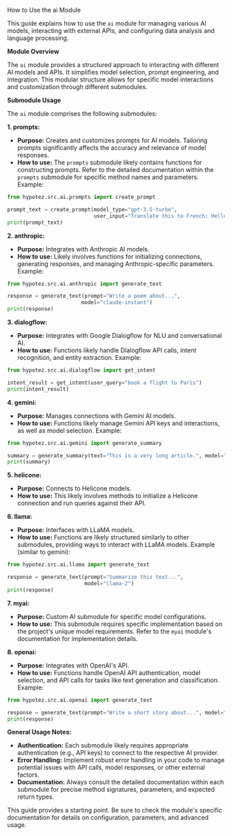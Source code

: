 How to Use the ai Module

This guide explains how to use the `ai` module for managing various AI models, interacting with external APIs, and configuring data analysis and language processing.

**Module Overview**

The `ai` module provides a structured approach to interacting with different AI models and APIs.  It simplifies model selection, prompt engineering, and integration.  This modular structure allows for specific model interactions and customization through different submodules.

**Submodule Usage**

The `ai` module comprises the following submodules:

**1. prompts:**

* **Purpose:** Creates and customizes prompts for AI models.  Tailoring prompts significantly affects the accuracy and relevance of model responses.
* **How to use:**  The `prompts` submodule likely contains functions for constructing prompts.  Refer to the detailed documentation within the `prompts` submodule for specific method names and parameters.  Example:

```python
from hypotez.src.ai.prompts import create_prompt

prompt_text = create_prompt(model_type="gpt-3.5-turbo",
                            user_input="Translate this to French: Hello World")
print(prompt_text)
```

**2. anthropic:**

* **Purpose:** Integrates with Anthropic AI models.
* **How to use:**  Likely involves functions for initializing connections, generating responses, and managing Anthropic-specific parameters. Example:

```python
from hypotez.src.ai.anthropic import generate_text

response = generate_text(prompt="Write a poem about...",
                        model="claude-instant")
print(response)
```


**3. dialogflow:**

* **Purpose:**  Integrates with Google Dialogflow for NLU and conversational AI.
* **How to use:**  Functions likely handle Dialogflow API calls, intent recognition, and entity extraction. Example:

```python
from hypotez.src.ai.dialogflow import get_intent

intent_result = get_intent(user_query="book a flight to Paris")
print(intent_result)
```


**4. gemini:**

* **Purpose:** Manages connections with Gemini AI models.
* **How to use:**  Functions likely manage Gemini API keys and interactions, as well as model selection. Example:

```python
from hypotez.src.ai.gemini import generate_summary

summary = generate_summary(text="This is a very long article.", model="gemini-pro")
print(summary)
```

**5. helicone:**

* **Purpose:** Connects to Helicone models.
* **How to use:**  This likely involves methods to initialize a Helicone connection and run queries against their API.

**6. llama:**

* **Purpose:** Interfaces with LLaMA models.
* **How to use:**  Functions are likely structured similarly to other submodules, providing ways to interact with LLaMA models. Example (similar to gemini):

```python
from hypotez.src.ai.llama import generate_text

response = generate_text(prompt="Summarize this text...",
                         model="llama-2")
print(response)
```


**7. myai:**

* **Purpose:** Custom AI submodule for specific model configurations.
* **How to use:** This submodule requires specific implementation based on the project's unique model requirements.  Refer to the `myai` module's documentation for implementation details.


**8. openai:**

* **Purpose:** Integrates with OpenAI's API.
* **How to use:** Functions handle OpenAI API authentication, model selection, and API calls for tasks like text generation and classification. Example:


```python
from hypotez.src.ai.openai import generate_text

response = generate_text(prompt="Write a short story about...", model="gpt-3.5-turbo")
print(response)
```


**General Usage Notes:**

* **Authentication:**  Each submodule likely requires appropriate authentication (e.g., API keys) to connect to the respective AI provider.
* **Error Handling:** Implement robust error handling in your code to manage potential issues with API calls, model responses, or other external factors.
* **Documentation:** Always consult the detailed documentation within each submodule for precise method signatures, parameters, and expected return types.


This guide provides a starting point.  Be sure to check the module's specific documentation for details on configuration, parameters, and advanced usage.